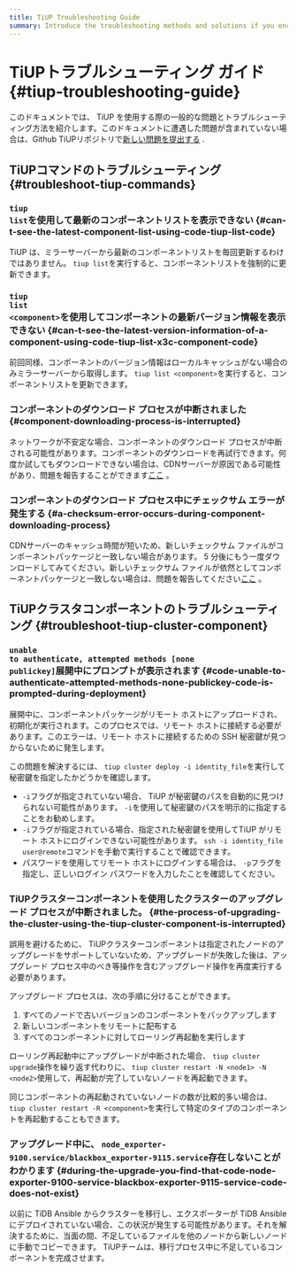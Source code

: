 ```yaml
---
title: TiUP Troubleshooting Guide
summary: Introduce the troubleshooting methods and solutions if you encounter issues when using TiUP.
---
```


# TiUPトラブルシューティング ガイド {#tiup-troubleshooting-guide}

このドキュメントでは、 TiUP を使用する際の一般的な問題とトラブルシューティング方法を紹介します。このドキュメントに遭遇した問題が含まれていない場合は、Github TiUPリポジトリで[新しい問題を提出する](https://github.com/pingcap/tiup/issues) .

## TiUPコマンドのトラブルシューティング {#troubleshoot-tiup-commands}

### <code>tiup list</code>を使用して最新のコンポーネントリストを表示できない {#can-t-see-the-latest-component-list-using-code-tiup-list-code}

TiUP は、ミラーサーバーから最新のコンポーネントリストを毎回更新するわけではありません。 `tiup list`を実行すると、コンポーネントリストを強制的に更新できます。

### <code>tiup list &lt;component&gt;</code>を使用してコンポーネントの最新バージョン情報を表示できない {#can-t-see-the-latest-version-information-of-a-component-using-code-tiup-list-x3c-component-code}

前回同様、コンポーネントのバージョン情報はローカルキャッシュがない場合のみミラーサーバーから取得します。 `tiup list <component>`を実行すると、コンポーネントリストを更新できます。

### コンポーネントのダウンロード プロセスが中断されました {#component-downloading-process-is-interrupted}

ネットワークが不安定な場合、コンポーネントのダウンロード プロセスが中断される可能性があります。コンポーネントのダウンロードを再試行できます。何度か試してもダウンロードできない場合は、CDNサーバーが原因である可能性があり、問題を報告することができます[ここ](https://github.com/pingcap/tiup/issues) 。

### コンポーネントのダウンロード プロセス中にチェックサム エラーが発生する {#a-checksum-error-occurs-during-component-downloading-process}

CDNサーバーのキャッシュ時間が短いため、新しいチェックサム ファイルがコンポーネントパッケージと一致しない場合があります。 5 分後にもう一度ダウンロードしてみてください。新しいチェックサム ファイルが依然としてコンポーネントパッケージと一致しない場合は、問題を報告してください[ここ](https://github.com/pingcap/tiup/issues) 。

## TiUPクラスタコンポーネントのトラブルシューティング {#troubleshoot-tiup-cluster-component}

### <code>unable to authenticate, attempted methods [none publickey]</code>展開中にプロンプトが表示されます {#code-unable-to-authenticate-attempted-methods-none-publickey-code-is-prompted-during-deployment}

展開中に、コンポーネントパッケージがリモート ホストにアップロードされ、初期化が実行されます。このプロセスでは、リモート ホストに接続する必要があります。このエラーは、リモート ホストに接続するための SSH 秘密鍵が見つからないために発生します。

この問題を解決するには、 `tiup cluster deploy -i identity_file`を実行して秘密鍵を指定したかどうかを確認します。

-   `-i`フラグが指定されていない場合、 TiUP が秘密鍵のパスを自動的に見つけられない可能性があります。 `-i`を使用して秘密鍵のパスを明示的に指定することをお勧めします。
-   `-i`フラグが指定されている場合、指定された秘密鍵を使用してTiUP がリモート ホストにログインできない可能性があります。 `ssh -i identity_file user@remote`コマンドを手動で実行することで確認できます。
-   パスワードを使用してリモート ホストにログインする場合は、 `-p`フラグを指定し、正しいログイン パスワードを入力したことを確認してください。

### TiUPクラスターコンポーネントを使用したクラスターのアップグレード プロセスが中断されました。 {#the-process-of-upgrading-the-cluster-using-the-tiup-cluster-component-is-interrupted}

誤用を避けるために、 TiUPクラスターコンポーネントは指定されたノードのアップグレードをサポートしていないため、アップグレードが失敗した後は、アップグレード プロセス中のべき等操作を含むアップグレード操作を再度実行する必要があります。

アップグレード プロセスは、次の手順に分けることができます。

1.  すべてのノードで古いバージョンのコンポーネントをバックアップします
2.  新しいコンポーネントをリモートに配布する
3.  すべてのコンポーネントに対してローリング再起動を実行します

ローリング再起動中にアップグレードが中断された場合、 `tiup cluster upgrade`操作を繰り返す代わりに、 `tiup cluster restart -N <node1> -N <node2>`使用して、再起動が完了していないノードを再起動できます。

同じコンポーネントの再起動されていないノードの数が比較的多い場合は、 `tiup cluster restart -R <component>`を実行して特定のタイプのコンポーネントを再起動することもできます。

### アップグレード中に、 <code>node_exporter-9100.service/blackbox_exporter-9115.service</code>存在しないことがわかります {#during-the-upgrade-you-find-that-code-node-exporter-9100-service-blackbox-exporter-9115-service-code-does-not-exist}

以前に TiDB Ansible からクラスターを移行し、エクスポーターが TiDB Ansible にデプロイされていない場合、この状況が発生する可能性があります。それを解決するために、当面の間、不足しているファイルを他のノードから新しいノードに手動でコピーできます。 TiUPチームは、移行プロセス中に不足しているコンポーネントを完成させます。
